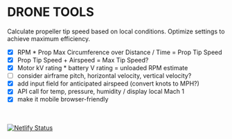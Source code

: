 # DRONE TOOLS
Calculate propeller tip speed based on local conditions. Optimize settings to achieve maximum efficiency.

- [x] RPM * Prop Max Circumference over Distance / Time = Prop Tip Speed
- [x] Prop Tip Speed + Airspeed = Max Tip Speed?
- [x] Motor kV rating * battery V rating = unloaded RPM estimate
- [ ] consider airframe pitch, horizontal velocity, vertical velocity?
- [x] add input field for anticipated airspeed (convert knots to MPH?)
- [x] API call for temp, pressure, humidity / display local Mach 1
- [x] make it mobile browser-friendly

<br><br>
[![Netlify Status](https://api.netlify.com/api/v1/badges/bba96309-cd3a-494c-90f9-cde59c2896a0/deploy-status)](https://app.netlify.com/sites/dronetools/deploys)
